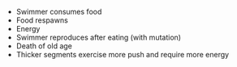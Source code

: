 * Swimmer consumes food
* Food respawns
* Energy
* Swimmer reproduces after eating (with mutation)
* Death of old age
* Thicker segments exercise more push and require more energy
